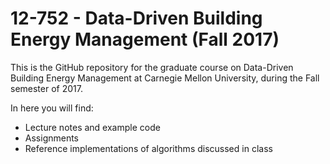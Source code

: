 # 12-752 - Data-Driven Building Energy Management (Fall 2017)

This is the GitHub repository for the graduate course on Data-Driven Building Energy Management at Carnegie Mellon University, during the Fall semester of 2017. 

In here you will find:

- Lecture notes and example code
- Assignments
- Reference implementations of algorithms discussed in class
